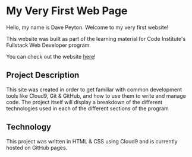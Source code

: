 # My Very First Web Page

Hello, my name is Dave Peyton.
Welcome to my very first website!

This website was built as part of the learning material for Code Institute's Fullstack Web Developer program.

You can check out the website [here](https://davepeyton.github.io/code-institute-template/)!

## Project Description

This site was created in order to get familiar with common development tools like Cloud9, Git & GitHub, and how to use them to write and manage code. The project itself will display a breakdown of the different technologies used in each of the different sections of the program

## Technology

This project was written in HTML & CSS using Cloud9 and is currently hosted on GitHub pages.